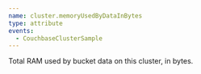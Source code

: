 ```yaml
---
name: cluster.memoryUsedByDataInBytes
type: attribute
events:
  - CouchbaseClusterSample
---
```


Total RAM used by bucket data on this cluster, in bytes.